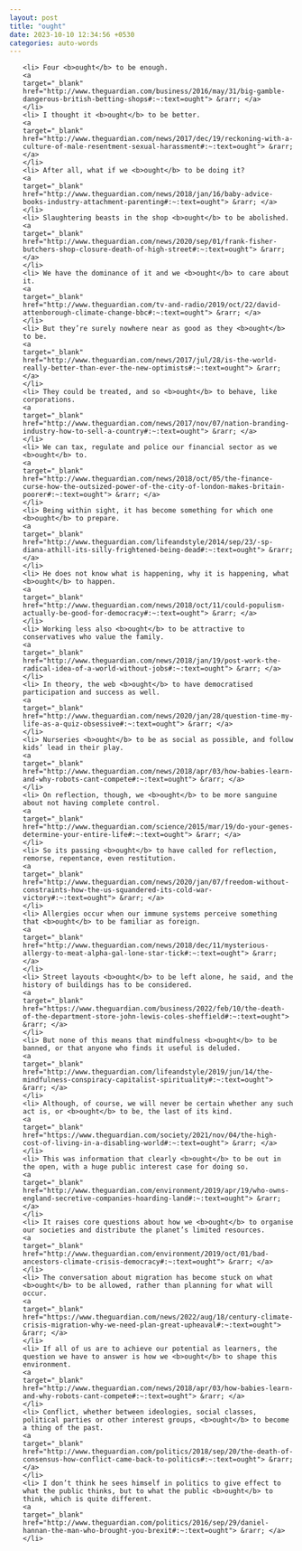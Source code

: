 ```yaml
---
layout: post
title: "ought"
date: 2023-10-10 12:34:56 +0530
categories: auto-words
---
```

<ol>

    <li> Four <b>ought</b> to be enough.
    <a 
    target="_blank" 
    href="http://www.theguardian.com/business/2016/may/31/big-gamble-dangerous-british-betting-shops#:~:text=ought"> &rarr; </a>
    </li>
    <li> I thought it <b>ought</b> to be better.
    <a 
    target="_blank" 
    href="http://www.theguardian.com/news/2017/dec/19/reckoning-with-a-culture-of-male-resentment-sexual-harassment#:~:text=ought"> &rarr; </a>
    </li>
    <li> After all, what if we <b>ought</b> to be doing it?
    <a 
    target="_blank" 
    href="http://www.theguardian.com/news/2018/jan/16/baby-advice-books-industry-attachment-parenting#:~:text=ought"> &rarr; </a>
    </li>
    <li> Slaughtering beasts in the shop <b>ought</b> to be abolished.
    <a 
    target="_blank" 
    href="http://www.theguardian.com/news/2020/sep/01/frank-fisher-butchers-shop-closure-death-of-high-street#:~:text=ought"> &rarr; </a>
    </li>
    <li> We have the dominance of it and we <b>ought</b> to care about it.
    <a 
    target="_blank" 
    href="http://www.theguardian.com/tv-and-radio/2019/oct/22/david-attenborough-climate-change-bbc#:~:text=ought"> &rarr; </a>
    </li>
    <li> But they’re surely nowhere near as good as they <b>ought</b> to be.
    <a 
    target="_blank" 
    href="http://www.theguardian.com/news/2017/jul/28/is-the-world-really-better-than-ever-the-new-optimists#:~:text=ought"> &rarr; </a>
    </li>
    <li> They could be treated, and so <b>ought</b> to behave, like corporations.
    <a 
    target="_blank" 
    href="http://www.theguardian.com/news/2017/nov/07/nation-branding-industry-how-to-sell-a-country#:~:text=ought"> &rarr; </a>
    </li>
    <li> We can tax, regulate and police our financial sector as we <b>ought</b> to.
    <a 
    target="_blank" 
    href="http://www.theguardian.com/news/2018/oct/05/the-finance-curse-how-the-outsized-power-of-the-city-of-london-makes-britain-poorer#:~:text=ought"> &rarr; </a>
    </li>
    <li> Being within sight, it has become something for which one <b>ought</b> to prepare.
    <a 
    target="_blank" 
    href="http://www.theguardian.com/lifeandstyle/2014/sep/23/-sp-diana-athill-its-silly-frightened-being-dead#:~:text=ought"> &rarr; </a>
    </li>
    <li> He does not know what is happening, why it is happening, what <b>ought</b> to happen.
    <a 
    target="_blank" 
    href="http://www.theguardian.com/news/2018/oct/11/could-populism-actually-be-good-for-democracy#:~:text=ought"> &rarr; </a>
    </li>
    <li> Working less also <b>ought</b> to be attractive to conservatives who value the family.
    <a 
    target="_blank" 
    href="http://www.theguardian.com/news/2018/jan/19/post-work-the-radical-idea-of-a-world-without-jobs#:~:text=ought"> &rarr; </a>
    </li>
    <li> In theory, the web <b>ought</b> to have democratised participation and success as well.
    <a 
    target="_blank" 
    href="http://www.theguardian.com/news/2020/jan/28/question-time-my-life-as-a-quiz-obsessive#:~:text=ought"> &rarr; </a>
    </li>
    <li> Nurseries <b>ought</b> to be as social as possible, and follow kids’ lead in their play.
    <a 
    target="_blank" 
    href="http://www.theguardian.com/news/2018/apr/03/how-babies-learn-and-why-robots-cant-compete#:~:text=ought"> &rarr; </a>
    </li>
    <li> On reflection, though, we <b>ought</b> to be more sanguine about not having complete control.
    <a 
    target="_blank" 
    href="http://www.theguardian.com/science/2015/mar/19/do-your-genes-determine-your-entire-life#:~:text=ought"> &rarr; </a>
    </li>
    <li> So its passing <b>ought</b> to have called for reflection, remorse, repentance, even restitution.
    <a 
    target="_blank" 
    href="http://www.theguardian.com/news/2020/jan/07/freedom-without-constraints-how-the-us-squandered-its-cold-war-victory#:~:text=ought"> &rarr; </a>
    </li>
    <li> Allergies occur when our immune systems perceive something that <b>ought</b> to be familiar as foreign.
    <a 
    target="_blank" 
    href="http://www.theguardian.com/news/2018/dec/11/mysterious-allergy-to-meat-alpha-gal-lone-star-tick#:~:text=ought"> &rarr; </a>
    </li>
    <li> Street layouts <b>ought</b> to be left alone, he said, and the history of buildings has to be considered.
    <a 
    target="_blank" 
    href="https://www.theguardian.com/business/2022/feb/10/the-death-of-the-department-store-john-lewis-coles-sheffield#:~:text=ought"> &rarr; </a>
    </li>
    <li> But none of this means that mindfulness <b>ought</b> to be banned, or that anyone who finds it useful is deluded.
    <a 
    target="_blank" 
    href="http://www.theguardian.com/lifeandstyle/2019/jun/14/the-mindfulness-conspiracy-capitalist-spirituality#:~:text=ought"> &rarr; </a>
    </li>
    <li> Although, of course, we will never be certain whether any such act is, or <b>ought</b> to be, the last of its kind.
    <a 
    target="_blank" 
    href="https://www.theguardian.com/society/2021/nov/04/the-high-cost-of-living-in-a-disabling-world#:~:text=ought"> &rarr; </a>
    </li>
    <li> This was information that clearly <b>ought</b> to be out in the open, with a huge public interest case for doing so.
    <a 
    target="_blank" 
    href="http://www.theguardian.com/environment/2019/apr/19/who-owns-england-secretive-companies-hoarding-land#:~:text=ought"> &rarr; </a>
    </li>
    <li> It raises core questions about how we <b>ought</b> to organise our societies and distribute the planet’s limited resources.
    <a 
    target="_blank" 
    href="http://www.theguardian.com/environment/2019/oct/01/bad-ancestors-climate-crisis-democracy#:~:text=ought"> &rarr; </a>
    </li>
    <li> The conversation about migration has become stuck on what <b>ought</b> to be allowed, rather than planning for what will occur.
    <a 
    target="_blank" 
    href="https://www.theguardian.com/news/2022/aug/18/century-climate-crisis-migration-why-we-need-plan-great-upheaval#:~:text=ought"> &rarr; </a>
    </li>
    <li> If all of us are to achieve our potential as learners, the question we have to answer is how we <b>ought</b> to shape this environment.
    <a 
    target="_blank" 
    href="http://www.theguardian.com/news/2018/apr/03/how-babies-learn-and-why-robots-cant-compete#:~:text=ought"> &rarr; </a>
    </li>
    <li> Conflict, whether between ideologies, social classes, political parties or other interest groups, <b>ought</b> to become a thing of the past.
    <a 
    target="_blank" 
    href="http://www.theguardian.com/politics/2018/sep/20/the-death-of-consensus-how-conflict-came-back-to-politics#:~:text=ought"> &rarr; </a>
    </li>
    <li> I don’t think he sees himself in politics to give effect to what the public thinks, but to what the public <b>ought</b> to think, which is quite different.
    <a 
    target="_blank" 
    href="http://www.theguardian.com/politics/2016/sep/29/daniel-hannan-the-man-who-brought-you-brexit#:~:text=ought"> &rarr; </a>
    </li>